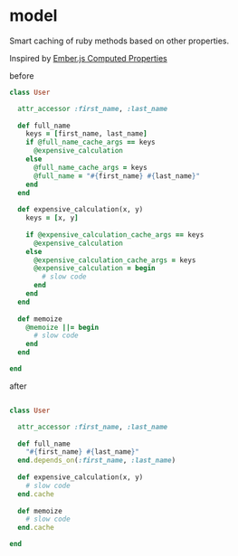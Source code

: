 # model

Smart caching of ruby methods based on other properties.

Inspired by [Ember.js Computed Properties](http://guides.emberjs.com/v1.10.0/object-model/computed-properties/)

before

```ruby
class User

  attr_accessor :first_name, :last_name
  
  def full_name
    keys = [first_name, last_name]
    if @full_name_cache_args == keys
      @expensive_calculation
    else
      @full_name_cache_args = keys
      @full_name = "#{first_name} #{last_name}"
    end
  end
  
  def expensive_calculation(x, y)
    keys = [x, y]
  
    if @expensive_calculation_cache_args == keys
      @expensive_calculation
    else
      @expensive_calculation_cache_args = keys
      @expensive_calculation = begin
        # slow code
      end
    end
  end
  
  def memoize
    @memoize ||= begin
      # slow code
    end
  end

end


```

after 

```ruby

class User

  attr_accessor :first_name, :last_name
  
  def full_name
    "#{first_name} #{last_name}"
  end.depends_on(:first_name, :last_name)
  
  def expensive_calculation(x, y)
    # slow code
  end.cache
  
  def memoize
    # slow code
  end.cache

end

```
